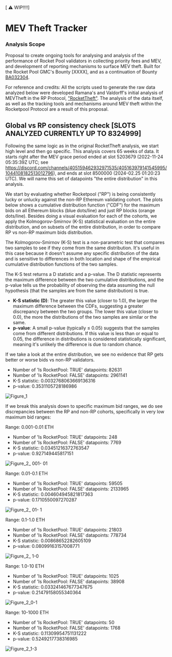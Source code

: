[ :warning: WIP!!!!]

# MEV Theft Tracker

### Analysis Scope
Proposal to create ongoing tools for analysing and analysis of the performance of Rocket Pool validators in collecting priority fees and MEV, and development of reporting mechanisms to surface MEV theft. Built for the Rocket Pool GMC's Bounty [XXXX], and as a continuation of Bounty [BA032304](https://dao.rocketpool.net/t/july-2023-gmc-call-for-bounty-applications-deadline-is-july-15th/1936/6).

For reference and credits: All the scripts used to generate the raw data analyzed below were developed Ramana's and Valdorff's initial analysis of MEVTheft in the RP Protocol,  ["RocketTheft"](https://github.com/xrchz/rockettheft). The analysis of the data itself, as well as the tracking tools and mechanisms around MEV theft within the Rocketpool Protocol are a result of this proposal. 

## Global vs RP consistency check [SLOTS ANALYZED CURRENTLY UP TO 8324999]
Following the same logic as in the original RocketTheft analysis, we start high level and then go specific. This analysis covers 65 weeks of data. It starts right after the MEV grace period ended at slot 5203679 (2022-11-24 05:35:39Z UTC; see https://discord.com/channels/405159462932971535/405163979141545995/1044108182513012796), and ends at slot 8500000 (2024-02.25 01:20:23 UTC). We will name this set of datapoints "the entire distribution" in this analysis. 

We start by evaluating whether Rocketpool ("RP") is being consistently lucky or unlucky against the non-RP Ethereum validating cohort. The plots below shows a cumulative distribution function ("CDF") for the maximum bids on all Ethereum blocks (blue dots/line) and just RP blocks (orange dots/line).  Besides doing a visual evaluation for each of the cohorts, we apply the Kolmogorov-Smirnov (K-S) statistical evaluation on the entire distribution, and on subsets of the entire distribution, in order to compare RP vs non-RP maximum bids distribution.

The Kolmogorov-Smirnov (K-S) test is a non-parametric test that compares two samples to see if they come from the same distribution. It's useful in this case because it doesn't assume any specific distribution of the data and is sensitive to differences in both location and shape of the empirical cumulative distribution functions of the two samples.

The K-S test returns a D statistic and a p-value. The D statistic represents the maximum difference between the two cumulative distributions, and the p-value tells us the probability of observing the data assuming the null hypothesis (that the samples are from the same distribution) is true. 

* **K-S statistic (D)**: The greater this value (closer to 1.0), the larger the maximum difference between the CDFs, suggesting a greater discrepancy between the two groups. The lower this value (closer to 0.0), the more the distributions of the two samples are similar or the same.
* **p-value**: A small p-value (typically ≤ 0.05) suggests that the samples come from different distributions. If this value is less than or equal to 0.05, the difference in distributions is considered statistically significant, meaning it's unlikely the difference is due to random chance.

If we take a look at the entire distribution, we see no evidence that RP gets better or worse bids vs non-RP validators.
* Number of 'Is RocketPool: TRUE' datapoints: 82631
* Number of 'Is RocketPool: FALSE' datapoints: 2961141
* K-S statistic: 0.0032768063669136316
* p-value: 0.3531105728186986

![Figure_1](https://github.com/ArtDemocrat/MEVTheftTracker/assets/137831205/8d7cb61d-3877-4992-8ddb-f34933801e6c)

If we break this analysis down to specific maximum bid ranges, we do see discrepancies between the RP and non-RP cohorts, specifically in very low maximum bid ranges:

Range: 0.001-0.01 ETH
* Number of 'Is RocketPool: TRUE' datapoints: 248
* Number of 'Is RocketPool: FALSE' datapoints: 7769
* K-S statistic: 0.03451216372763547
* p-value: 0.927149445817151

![Figure_2_ 001- 01](https://github.com/ArtDemocrat/MEVTheftTracker/assets/137831205/f8bcef00-f5ec-4aff-915b-51f55420808a)

Range: 0.01-0.1 ETH
* Number of 'Is RocketPool: TRUE' datapoints: 59505
* Number of 'Is RocketPool: FALSE' datapoints: 2133965
* K-S statistic: 0.004604945821817363
* p-value: 0.1710550097270287

![Figure_2_ 01- 1](https://github.com/ArtDemocrat/MEVTheftTracker/assets/137831205/95c6fbba-032f-4bdf-8fdd-f86aa4dd3392)

Range: 0.1-1.0 ETH
* Number of 'Is RocketPool: TRUE' datapoints: 21803
* Number of 'Is RocketPool: FALSE' datapoints: 778734
* K-S statistic: 0.00868652282605109
* p-value: 0.08099163157008771

![Figure_2_ 1-0](https://github.com/ArtDemocrat/MEVTheftTracker/assets/137831205/78998236-9256-48ef-aebb-24349fa80fef)

Range: 1.0-10 ETH
* Number of 'Is RocketPool: TRUE' datapoints: 1025
* Number of 'Is RocketPool: FALSE' datapoints: 38908
* K-S statistic: 0.033241467677347675
* p-value: 0.21479158055340364

![Figure_2_0-1](https://github.com/ArtDemocrat/MEVTheftTracker/assets/137831205/6f055d98-f9a0-4427-8b90-02b6d7715c79)

Range: 10-1000 ETH
* Number of 'Is RocketPool: TRUE' datapoints: 50
* Number of 'Is RocketPool: FALSE' datapoints: 1768
* K-S statistic: 0.11309954751131222
* p-value: 0.5249217738316985

![Figure_2_1-3](https://github.com/ArtDemocrat/MEVTheftTracker/assets/137831205/c300fec4-0388-4fef-acc4-b89249b3ad9f)

